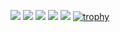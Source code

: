 ![](http://github-profile-summary-cards.vercel.app/api/cards/profile-details?username=program-friedwater&theme=gruvbox)
![](http://github-profile-summary-cards.vercel.app/api/cards/repos-per-language?username=program-friedwater&theme=gruvbox)
![](http://github-profile-summary-cards.vercel.app/api/cards/most-commit-language?username=program-friedwater&theme=gruvbox)
![](http://github-profile-summary-cards.vercel.app/api/cards/stats?username=program-friedwater&theme=gruvbox)
![](http://github-profile-summary-cards.vercel.app/api/cards/productive-time?username=program-friedwater&theme=gruvbox&utcOffset=9)
[![trophy](https://github-profile-trophy.vercel.app/?username=program-friedwater)](https://github.com/ryo-ma/github-profile-trophy)


<!---
program-friedwater/program-friedwater is a ✨ special ✨ repository because its `README.md` (this file) appears on your GitHub profile.
You can click the Preview link to take a look at your changes.
--->
